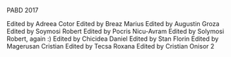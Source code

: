 PABD 2017

Edited by Adreea Cotor
Edited by Breaz Marius
Edited by Augustin Groza
Edited by Soymosi Robert
Edited by Pocris Nicu-Avram
Edited by Solymosi Robert, again :)
Edited by Chicidea Daniel
Edited by Stan Florin
Edited by Magerusan Cristian
Edited by Tecsa Roxana
Edited by Cristian Onisor 2
